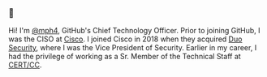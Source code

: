 ### 👋 

Hi! I'm [@mph4](https://github.com/mph4), GitHub's Chief Technology Officer. Prior to joining GitHub, I was the CISO at [Cisco](https://www.cisco.com). I joined Cisco in 2018 when they acquired [Duo Security](https://www.duo.com), where I was the Vice President of Security. Earlier in my career, I had the privilege of working as a Sr. Member of the Technical Staff at [CERT/CC](https://cert.org).


<!--
**mph4/mph4** is a ✨ _special_ ✨ repository because its `README.md` (this file) appears on your GitHub profile.

Here are some ideas to get you started:

- 🔭 I’m currently working on ...
- 🌱 I’m currently learning ...
- 👯 I’m looking to collaborate on ...
- 🤔 I’m looking for help with ...
- 💬 Ask me about ...
- 📫 How to reach me: ...
- 😄 Pronouns: ...
- ⚡ Fun fact: ...
-->
